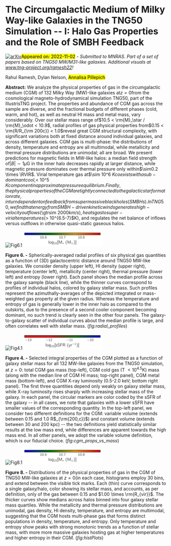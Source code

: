 <div class="macros" style="visibility:hidden;">
$\newcommand{\ensuremath}{}$
$\newcommand{\xspace}{}$
$\newcommand{\object}[1]{\texttt{#1}}$
$\newcommand{\farcs}{{.}''}$
$\newcommand{\farcm}{{.}'}$
$\newcommand{\arcsec}{''}$
$\newcommand{\arcmin}{'}$
$\newcommand{\ion}[2]{#1#2}$
$\newcommand{\textsc}[1]{\textrm{#1}}$
$\newcommand{\hl}[1]{\textrm{#1}}$
$\newcommand{\ap}[1]{{\color{magenta} #1}}$
$\newcommand{\}{MSUN}$
$\newcommand{\}{RVIR}$
$\newcommand{\}{RTC}$
$\newcommand{\}{MTC}$
$\newcommand{\}{MSTC}$
$\newcommand{\}{RFC}$
$\newcommand{\}{MFC}$
$\newcommand{\}{ROUT}$
$\newcommand{\}{RHALF}$
$\newcommand{\}{MVIR}$
$\newcommand{\}{MHALO}$
$\newcommand{\}{MSH}$
$\newcommand{\}{MS}$
$\newcommand{\}{AS}$
$\newcommand{\}{ADM}$
$\newcommand{\}{etal}$</div>

<div class="macros" style="visibility:hidden;">
$\newcommand{$\ensuremath$}{}$
$\newcommand{$\xspace$}{}$
$\newcommand{$\object$}[1]{\texttt{#1}}$
$\newcommand{$\farcs$}{{.}''}$
$\newcommand{$\farcm$}{{.}'}$
$\newcommand{$\arcsec$}{''}$
$\newcommand{$\arcmin$}{'}$
$\newcommand{$\ion$}[2]{#1#2}$
$\newcommand{$\textsc$}[1]{\textrm{#1}}$
$\newcommand{$\hl$}[1]{\textrm{#1}}$
$\newcommand{$\ap$}[1]{{\color{magenta} #1}}$
$\newcommand{\}{MSUN}$
$\newcommand{\}{RVIR}$
$\newcommand{\}{RTC}$
$\newcommand{\}{MTC}$
$\newcommand{\}{MSTC}$
$\newcommand{\}{RFC}$
$\newcommand{\}{MFC}$
$\newcommand{\}{ROUT}$
$\newcommand{\}{RHALF}$
$\newcommand{\}{MVIR}$
$\newcommand{\}{MHALO}$
$\newcommand{\}{MSH}$
$\newcommand{\}{MS}$
$\newcommand{\}{AS}$
$\newcommand{\}{ADM}$
$\newcommand{\}{etal}$</div>



<div id="title">

# The Circumgalactic Medium of Milky Way-like Galaxies in the TNG50 Simulation -- I: Halo Gas Properties and the Role of SMBH Feedback

</div>
<div id="comments">

[![arXiv](https://img.shields.io/badge/arXiv-2211.00020-b31b1b.svg)](https://arxiv.org/abs/2211.00020)<mark>Appeared on: 2022-11-02</mark> - _Submitted to MNRAS. Part of a set of papers based on TNG50 MW/M31-like galaxies. Additional visuals at www.tng-project.org/ramesh22!_

</div>
<div id="authors">

Rahul Ramesh, Dylan Nelson, <mark><mark>Annalisa Pillepich</mark></mark>

</div>
<div id="abstract">

**Abstract:** We analyze the physical properties of gas in the circumgalactic medium (CGM) of 132 Milky Way (MW)-like galaxies at$z=0$from the cosmological magneto-hydrodynamical simulation TNG50, part of the IllustrisTNG project. The properties and abundance of CGM gas across the sample are diverse, and the fractional budgets of different phases (cold, warm, and hot), as well as neutral HI mass and metal mass, vary considerably. Over our stellar mass range of$10.5 < \rm{M}_\star / \rm{M}_\odot < 10.9$, radial profiles of gas physical properties from$0.15 < \rm{R/R_{\rm 200c}} < 1.0$reveal great CGM structural complexity, with significant variations both at fixed distance around individual galaxies, and across different galaxies. CGM gas is multi-phase: the distributions of density, temperature and entropy are all multimodal, while metallicity and thermal pressure distributions are unimodal; all are broad. We present predictions for magnetic fields in MW-like halos: a median field strength of$|B|\sim 1\mu$G in the inner halo decreases rapidly at larger distance, while magnetic pressure dominates over thermal pressure only within$\sim0.2 \times \RVIR$. Virial temperature gas at$\sim 10^6 $K coexists with a sub-dominant cool,$< 10^5 $K component in approximate pressure equilibrium. Finally, the physical properties of the CGM are tightly connected to the galactic star formation rate, in turn dependent on feedback from supermassive black holes (SMBHs). In TNG50, we find that energy from SMBH-driven kinetic winds generates high-velocity outflows ($\gtrsim 2000$km/s), heats gas to super-virial temperatures ($> 10^{6.5-7}$K), and regulates the net balance of inflows versus outflows in otherwise quasi-static gaseous halos.

</div>

<div id="div_fig1">

<img src="tmp_2211.00020/./figures/fig6.png" alt="Fig6.1" width="50%"/><img src="tmp_2211.00020/./figures/fig6Cbar.png" alt="Fig6.2" width="50%"/>

**Figure 6. -** Spherically-averaged radial profiles of six physical gas quantities as a function of (3D) galactocentric distance around TNG50 MW-like galaxies. We consider density (upper left), HI density (upper right), temperature (center left), metallicity (center right), thermal pressure (lower left) and entropy (lower right). Each panel shows the median profile across the galaxy sample (black line), while the thinner curves correspond to profiles of individual halos, colored by galaxy stellar mass. Such profiles represent the azimuthally-averages of the depicted integrated or mass-weighted gas property at the given radius. Whereas the temperature and entropy of gas is generally lower in the inner halo as compared to the outskirts, due to the presence of a second cooler component becoming dominant, no such trend is clearly seen in the other four panels. The galaxy-to-galaxy scatter of individual curves about the median profile is large, and often correlates well with stellar mass. (*fig:radial_profiles*)

</div>
<div id="div_fig2">

<img src="tmp_2211.00020/./figures/fig4_2.png" alt="Fig4.1" width="50%"/><img src="tmp_2211.00020/./figures/fig4_2Cbar.png" alt="Fig4.2" width="50%"/>

**Figure 4. -** Selected integral properties of the CGM plotted as a function of galaxy stellar mass for all 132 MW-like galaxies from the TNG50 simulation, at $z=0$: total CGM gas mass (top-left), CGM cold gas (T $<10^{4.5}$K) mass (along with the median line of CGM HI mass; top-right panel), CGM metal mass (bottom-left), and CGM X-ray luminosity (0.5-2.0 keV; bottom right panel). The first three quantities depend only weakly on galaxy stellar mass, while X-ray luminosity rises sharply with increasing stellar mass of the galaxy. In each panel, the circular markers are color coded by the sSFR of the galaxy -- in all cases, we note that galaxies with a lower sSFR have smaller values of the corresponding quantity. In the top-left panel, we consider two different definitions for the CGM: variable volume (extends between 0.15 and 1.0 R$_{\rm{200,c}}$) and constant volume (extends between 30 and 200 kpc) -- the two definitions yield statistically similar results at the low mass end, while differences are apparent towards the high mass end. In all other panels, we adopt the variable volume definition, which is our fiducial choice. (*fig:cgm_props_vs_mass*)

</div>
<div id="div_fig3">

<img src="tmp_2211.00020/./figures/histPlots.png" alt="Fig8.1" width="50%"/><img src="tmp_2211.00020/./figures/fig6Cbar.png" alt="Fig8.2" width="50%"/>

**Figure 8. -** Distributions of the physical properties of gas in the CGM of TNG50 MW-like galaxies at $z=0$(in each case, histograms employ 30 bins, and extend between the visible tick marks. Each (thin) curve corresponds to a single galaxy/halo, color showing its stellar mass, and accounts, as per definition, only of the gas between $0.15$ and $1.00 \times \rm{R_{vir}}$. The thicker curves show medians across halos binned into four galaxy stellar mass quartiles. While the metallicity and thermal pressure distributions are unimodal, gas density, HI density, temperature, and entropy are multimodal, suggesting that the CGM hosts multi-phase gas that forms distinct populations in density, temperature, and entropy. Only temperature and entropy show peaks with strong monotonic trends as a function of stellar mass, with more more massive galaxies hosting gas at higher temperatures and higher entropy in their CGM. (*fig:histPlots*)

</div>